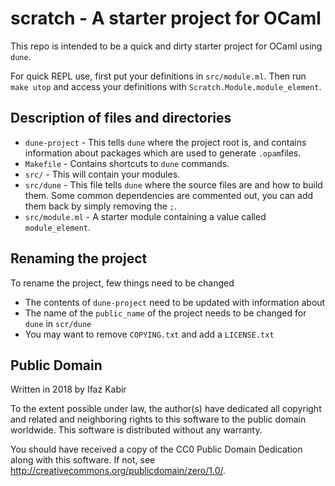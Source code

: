 # scratch - A starter project for OCaml

This repo is intended to be a quick and dirty starter project for OCaml using
`dune`.

For quick REPL use, first put your definitions in `src/module.ml`. Then run
`make utop` and access your definitions with `Scratch.Module.module_element`.

## Description of files and directories
- `dune-project` - This tells `dune` where the project root is, and contains
  information about packages which are used to generate `.opam`files.
- `Makefile` - Contains shortcuts to `dune` commands.
- `src/` - This will contain your modules.
- `src/dune` - This file tells `dune` where the source files are and how to
  build them. Some common dependencies are commented out, you can add them back
  by simply removing the `;`.
- `src/module.ml` - A starter module containing a value called `module_element`.

## Renaming the project
To rename the project, few things need to be changed
- The contents of `dune-project` need to be updated with information about
- The name of the `public_name` of the project needs to be changed for `dune`
  in `scr/dune`
- You may want to remove `COPYING.txt` and add a `LICENSE.txt`

## Public Domain
Written in 2018 by Ifaz Kabir

To the extent possible under law, the author(s) have dedicated all copyright and
related and neighboring rights to this software to the public domain
worldwide. This software is distributed without any warranty.

You should have received a copy of the CC0 Public Domain Dedication along with
this software. If not, see <http://creativecommons.org/publicdomain/zero/1.0/>.
